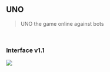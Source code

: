 ## UNO

> UNO the game online against bots

&nbsp;

### Interface v1.1

![](http://gkshi.ucoz.net/uno/uno_gametable.png)
